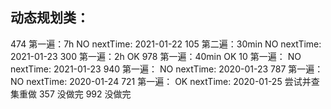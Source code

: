 ## 动态规划类：
474 第一遍：7h    NO nextTime: 2021-01-22
105 第二遍：30min NO nextTime: 2021-01-23
300 第一遍：2h    OK
978 第一遍：40min OK
10  第一遍：      NO  nextTime: 2021-01-23
940 第一遍：      NO  nextTime: 2020-01-23
787 第一遍：      NO  nextTime: 2020-01-24
721 第一遍：      OK  nextTime: 2020-01-25 尝试并查集重做
357 没做完
992 没做完